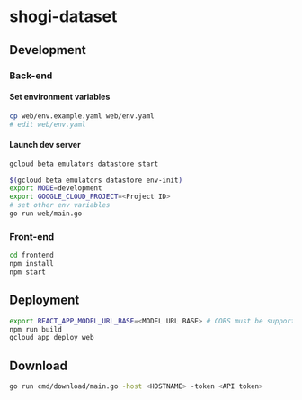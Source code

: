 
# shogi-dataset

## Development

### Back-end

#### Set environment variables

```sh
cp web/env.example.yaml web/env.yaml
# edit web/env.yaml
```

#### Launch dev server

```sh
gcloud beta emulators datastore start
```

```sh
$(gcloud beta emulators datastore env-init)
export MODE=development
export GOOGLE_CLOUD_PROJECT=<Project ID>
# set other env variables
go run web/main.go
```

### Front-end

```sh
cd frontend
npm install
npm start
```


## Deployment

```sh
export REACT_APP_MODEL_URL_BASE=<MODEL URL BASE> # CORS must be supported
npm run build
gcloud app deploy web
```


## Download

```sh
go run cmd/download/main.go -host <HOSTNAME> -token <API token>
```

